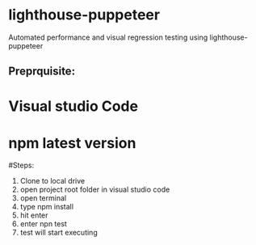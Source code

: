 # lighthouse-puppeteer
Automated performance and visual regression testing using lighthouse-puppeteer

## Preprquisite:
#  Visual studio Code
# npm latest version

#Steps:
 1. Clone to local drive
 2. open project root folder in visual studio code
 3. open terminal
 4. type npm install
 5. hit enter
 6. enter npn test
 7. test will start executing

